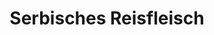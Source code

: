 ---
layout: blog-vorbereitung-zubereitung
permalink: /serbisches-reisfleisch/
pagedesc: Serbisches Reisfleisch
title: Serbisches Reisfleisch
headline: Serbisches Reisfleisch
thumbnail: /wp-content/images/serbisches-reisfleisch.webp
datafile: serbisches-reisfleisch
tags: [Hauptspeise, Schweinefleisch, Reis]
portionen: 5
htmlbeforeheadend: blog/htmlbeforeheadend.html
htmlbeforebodyend: blog/htmlbeforebodyend.html
---